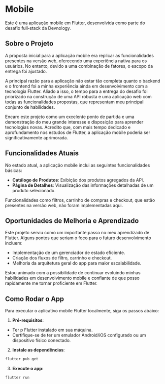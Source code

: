# Mobile

Este é uma aplicação mobile em Flutter, desenvolvida como parte do desafio full-stack da Devnology.

## Sobre o Projeto

A proposta inicial para a aplicação mobile era replicar as funcionalidades presentes na versão web, oferecendo uma experiência nativa para os usuários. No entanto, devido a uma combinação de fatores, o escopo da entrega foi ajustado.

A principal razão para a aplicação não estar tão completa quanto o backend e o frontend foi a minha experiência ainda em desenvolvimento com a tecnologia Flutter. Aliado a isso, o tempo para a entrega do desafio foi priorizado na construção de uma API robusta e uma aplicação web com todas as funcionalidades propostas, que representam meu principal conjunto de habilidades.

Encaro este projeto como um excelente ponto de partida e uma demonstração do meu grande interesse e disposição para aprender tecnologias novas. Acredito que, com mais tempo dedicado e aprofundamento nos estudos de Flutter, a aplicação mobile poderia ser significativamente aprimorada.

## Funcionalidades Atuais

No estado atual, a aplicação mobile inclui as seguintes funcionalidades básicas:

- **Catálogo de Produtos**: Exibição dos produtos agregados da API.
- **Página de Detalhes**: Visualização das informações detalhadas de um produto selecionado.

Funcionalidades como filtros, carrinho de compras e checkout, que estão presentes na versão web, não foram implementadas aqui.

## Oportunidades de Melhoria e Aprendizado

Este projeto serviu como um importante passo no meu aprendizado de Flutter. Alguns pontos que seriam o foco para o futuro desenvolvimento incluem:

- Implementação de um gerenciador de estado eficiente.
- Criação dos fluxos de filtro, carrinho e checkout.
- Melhoria da arquitetura geral do app para maior escalabilidade.

Estou animado com a possibilidade de continuar evoluindo minhas habilidades em desenvolvimento mobile e confiante de que posso rapidamente me tornar proficiente em Flutter.

## Como Rodar o App

Para executar o aplicativo mobile Flutter localmente, siga os passos abaixo:

1. **Pré-requisitos**:
  - Ter p Flutter instalado em sua máquina.
  - Certifique-se de ter um emulador Android/iOS configurado ou um dispositivo físico conectado.

2. **Instale as dependências**:
  ```bash
  flutter pub get
  ```

3. **Execute o app**:
  ```bash
  flutter run
  ```
